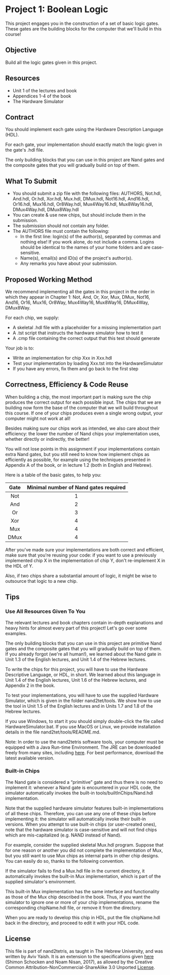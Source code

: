 # Project 1: Boolean Logic

This project engages you in the construction of a set of basic logic gates.
These gates are the building blocks for the computer that we'll build in this
course!

## Objective

Build all the logic gates given in this project.

## Resources

- Unit 1 of the lectures and book
- Appendices 1-4 of the book
- The Hardware Simulator

## Contract

You should implement each gate using the Hardware Description Language (HDL).

For each gate, your implementation should exactly match the logic given in
the gate's .hdl file.

The only building blocks that you can use in this project are Nand gates and the
composite gates that you will gradually build on top of them.

## What To Submit

- You should submit a zip file with the following files:
  AUTHORS, Not.hdl, And.hdl, Or.hdl, Xor.hdl, Mux.hdl, DMux.hdl, Not16.hdl,
  And16.hdl, Or16.hdl, Mux16.hdl, Or8Way.hdl, Mux4Way16.hdl, Mux8Way16.hdl,
  DMux4Way.hdl, DMux8Way.hdl
- You can create & use new chips, but should include them in the submission.
- The submission should not contain any folder.
- The AUTHORS file must contain the following:
  - In the first line: login(s) of the author(s), separated by commas and
    nothing else! If you work alone, do not include a comma.
    Logins should be identical to the names of your home folders and are
    case-sensitive.
  - Name(s), email(s) and ID(s) of the project's author(s).
  - Any remarks you have about your submission.

## Proposed Working Method

We recommend implementing all the gates in this project in the order in which
they appear in Chapter 1:
Not, And, Or, Xor, Mux, DMux, Not16, And16, Or16, Mux16, Or8Way, Mux4Way16,
Mux8Way16, DMux4Way, DMux8Way.

For each chip, we supply:

- A skeletal .hdl file with a placeholder for a missing implementation part
- A .tst script that instructs the hardware simulator how to test it
- A .cmp file containing the correct output that this test should generate

Your job is to:

- Write an implementation for chip Xxx in Xxx.hdl
- Test your implementation by loading Xxx.tst into the HardwareSimulator
- If you have any errors, fix them and go back to the first step

## Correctness, Efficiency & Code Reuse

When building a chip, the most important part is making sure the chip produces
the correct output for each possible input. The chips that we are building now
form the base of the computer that we will build throughout this course. If one
of your chips produces even a single wrong output, your computer might not work
at all!

Besides making sure our chips work as intended, we also care about their
efficiency: the lower the number of Nand chips your implementation uses,
whether directly or indirectly, the better!

You will not lose points in this assignment if your implementations contain
extra Nand gates, but you still need to know how implement chips as
efficiently as possible, for example using the techniques presented in
Appendix A of the book, or in lecture 1.2 (both in English and Hebrew).

Here is a table of the basic gates, to help you:

| Gate | Minimal number of Nand gates required |
|:----:|:-------------------------------------:|
|  Not |                   1                   |
|  And |                   2                   |
|  Or  |                   3                   |
|  Xor |                   4                   |
|  Mux |                   4                   |
| DMux |                   4                   |

After you've made sure your implementations are both correct and efficient,
make sure that you're reusing your code: if you want to use a previously
implemented chip X in the implementation of chip Y, don't re-implement X in the
HDL of Y.

Also, if two chips share a substantial amount of logic, it might be
wise to outsource that logic to a new chip.

## Tips

### Use All Resources Given To You

The relevant lectures and book chapters contain in-depth explanations and heavy
hints for almost every part of this project! Let's go over some examples.

The only building blocks that you can use in this project are primitive Nand
gates and the composite gates that you will gradually build on top of them.
If you already forgot (we're all human!), we learned about the Nand gate in
Unit 1.3 of the English lectures, and Unit 1.4 of the Hebrew lectures.

To write the chips for this project, you will have to use the Hardware
Descriptive Language, or HDL, in short. We learned about this language in Unit
1.4 of the English lectures, Unit 1.6 of the Hebrew lectures, and Appendix 2 in
the book.

To test your implementations, you will have to use the supplied Hardware
Simulator, which is given in the folder nand2tet/tools.
We show how to use the tool in Unit 1.5 of the English lectures and
in Units 1.7 and 1.8 of the Hebrew lectures.

If you use Windows, to start it you should simply double-click the file called
HardwareSimulator.bat.
If you use MacOS or Linux, we provide installation details in the file
nand2tet/tools/README.md.

Note:
In order to use the nand2tetris software tools, your computer must be equipped
with a Java Run-time Environment. The JRE can be downloaded freely from many
sites, including [here](http://java.com/en/download/index.jsp).
For best performance, download the latest available version.

### Built-in Chips

The Nand gate is considered a “primitive” gate and thus there is no need to
implement it: whenever a Nand gate is encountered in your HDL code, the
simulator automatically invokes the built-in tools/builtInChips/Nand.hdl
implementation.

Note that the supplied hardware simulator features built-in implementations of
all these chips. Therefore, you can use any one of these chips before
implementing it: the simulator will automatically invoke their built-in
versions. When you attempt to use built-in chips (or user-created ones), note
that the hardware simulator is case-sensitive and will not find chips which
are mis-capitalized (e.g. NAND instead of Nand).

For example, consider the supplied skeletal Mux.hdl program. Suppose that for
one reason or another you did not complete the implementation of Mux, but you
still want to use Mux chips as internal parts in other chip designs. You can
easily do so, thanks to the following convention.

If the simulator fails to find a Mux.hdl file in the current directory, it
automatically invokes the built-in Mux implementation, which is part of the
supplied simulator's environment.

This built-in Mux implementation has the same interface and functionality as
those of the Mux chip described in the book. Thus, if you want the simulator to
ignore one or more of your chip implementations, rename the corresponding
chipName.hdl file, or remove it from the directory.

When you are ready to develop this chip in HDL, put the file chipName.hdl back
in the directory, and proceed to edit it with your HDL code.

## License

This file is part of nand2tetris, as taught in The Hebrew University, and
was written by Aviv Yaish. It is an extension to the specifications given
[here](https://www.nand2tetris.org) (Shimon Schocken and Noam Nisan, 2017),
as allowed by the Creative Common Attribution-NonCommercial-ShareAlike 3.0
Unported [License](https://creativecommons.org/licenses/by-nc-sa/3.0/).
